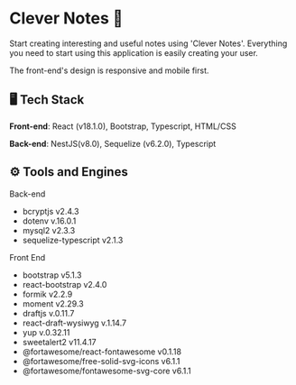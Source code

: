 # Clever Notes 🧠
 
Start creating interesting and useful notes using 'Clever Notes'. Everything you need to start using this application is easily creating your user. 

The front-end's design is responsive and mobile first.

## 🖥 Tech Stack

**Front-end**: React (v18.1.0), Bootstrap, Typescript, HTML/CSS

**Back-end**: NestJS(v8.0), Sequelize (v6.2.0), Typescript

## ⚙ Tools and Engines

Back-end
* bcryptjs v2.4.3
* dotenv v.16.0.1
* mysql2 v2.3.3
* sequelize-typescript v2.1.3

Front End
* bootstrap v5.1.3
* react-bootstrap v2.4.0
* formik v2.2.9
* moment v2.29.3
* draftjs v.0.11.7
* react-draft-wysiwyg v.1.14.7
* yup v.0.32.11
* sweetalert2 v11.4.17
* @fortawesome/react-fontawesome v0.1.18
* @fortawesome/free-solid-svg-icons v6.1.1
* @fortawesome/fontawesome-svg-core v6.1.1
